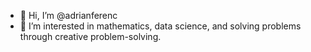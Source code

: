 - 👋 Hi, I’m @adrianferenc
- 👀 I’m interested in mathematics, data science, and solving problems through creative problem-solving.

<!---
adrianferenc/adrianferenc is a ✨ special ✨ repository because its `README.md` (this file) appears on your GitHub profile.
You can click the Preview link to take a look at your changes.
--->
